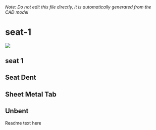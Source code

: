 ###### Note: Do not edit this file directly, it is automatically generated from the CAD model

# seat-1

![](/project.svg)

## seat 1


## Seat Dent


## Sheet Metal Tab


## Unbent


Readme text here


